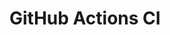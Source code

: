 # GitHub Actions CI




























































































































































































































































































































































































































































































































































































































































































































































































































































































































































































































































































































































































































































































































































































































































































































































































































































































































































































































































































































































































































































































































































































































































































































































































































































































































































































































































































































































































































































































































































